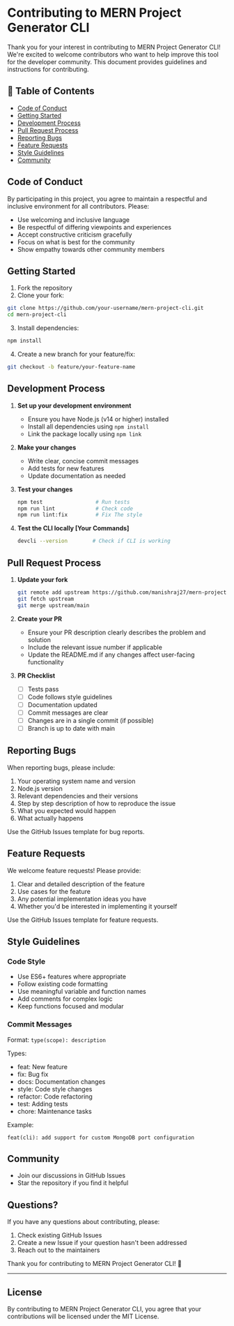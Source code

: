 # Contributing to MERN Project Generator CLI

Thank you for your interest in contributing to MERN Project Generator CLI! We're excited to welcome contributors who want to help improve this tool for the developer community. This document provides guidelines and instructions for contributing.

## 📝 Table of Contents
- [Code of Conduct](#code-of-conduct)
- [Getting Started](#getting-started)
- [Development Process](#development-process)
- [Pull Request Process](#pull-request-process)
- [Reporting Bugs](#reporting-bugs)
- [Feature Requests](#feature-requests)
- [Style Guidelines](#style-guidelines)
- [Community](#community)

## Code of Conduct

By participating in this project, you agree to maintain a respectful and inclusive environment for all contributors. Please:

- Use welcoming and inclusive language
- Be respectful of differing viewpoints and experiences
- Accept constructive criticism gracefully
- Focus on what is best for the community
- Show empathy towards other community members

## Getting Started

1. Fork the repository
2. Clone your fork:
```bash
git clone https://github.com/your-username/mern-project-cli.git
cd mern-project-cli
```
3. Install dependencies:
```bash
npm install
```
4. Create a new branch for your feature/fix:
```bash
git checkout -b feature/your-feature-name
```

## Development Process

1. **Set up your development environment**
   - Ensure you have Node.js (v14 or higher) installed
   - Install all dependencies using `npm install`
   - Link the package locally using `npm link`

2. **Make your changes**
   - Write clear, concise commit messages
   - Add tests for new features
   - Update documentation as needed

3. **Test your changes**
   ```bash
   npm test                 # Run tests
   npm run lint             # Check code
   npm run lint:fix         # Fix The style
   ```

4. **Test the CLI locally [Your Commands]**
   ```bash
   devcli --version        # Check if CLI is working
   
   ```

## Pull Request Process

1. **Update your fork**
   ```bash
   git remote add upstream https://github.com/manishraj27/mern-project-cli.git
   git fetch upstream
   git merge upstream/main
   ```

2. **Create your PR**
   - Ensure your PR description clearly describes the problem and solution
   - Include the relevant issue number if applicable
   - Update the README.md if any changes affect user-facing functionality

3. **PR Checklist**
   - [ ] Tests pass
   - [ ] Code follows style guidelines
   - [ ] Documentation updated
   - [ ] Commit messages are clear
   - [ ] Changes are in a single commit (if possible)
   - [ ] Branch is up to date with main

## Reporting Bugs

When reporting bugs, please include:

1. Your operating system name and version
2. Node.js version
3. Relevant dependencies and their versions
4. Step by step description of how to reproduce the issue
5. What you expected would happen
6. What actually happens

Use the GitHub Issues template for bug reports.

## Feature Requests

We welcome feature requests! Please provide:

1. Clear and detailed description of the feature
2. Use cases for the feature
3. Any potential implementation ideas you have
4. Whether you'd be interested in implementing it yourself

Use the GitHub Issues template for feature requests.

## Style Guidelines

### Code Style

- Use ES6+ features where appropriate
- Follow existing code formatting
- Use meaningful variable and function names
- Add comments for complex logic
- Keep functions focused and modular

### Commit Messages

Format: `type(scope): description`

Types:
- feat: New feature
- fix: Bug fix
- docs: Documentation changes
- style: Code style changes
- refactor: Code refactoring
- test: Adding tests
- chore: Maintenance tasks

Example:
```
feat(cli): add support for custom MongoDB port configuration
```

## Community

- Join our discussions in GitHub Issues
- Star the repository if you find it helpful

## Questions?

If you have any questions about contributing, please:

1. Check existing GitHub Issues
2. Create a new Issue if your question hasn't been addressed
3. Reach out to the maintainers

Thank you for contributing to MERN Project Generator CLI! 🚀

---

## License
By contributing to MERN Project Generator CLI, you agree that your contributions will be licensed under the MIT License.